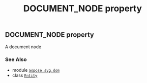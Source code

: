 ﻿---
title: DOCUMENT_NODE property
second_title: Aspose.SVG for Python via .NET API References
description: 
type: docs
weight: 230
url: /python-net/aspose.svg.dom/entity/document_node/
is_root: false
---

## DOCUMENT_NODE property


A document node

### See Also
* module [`aspose.svg.dom`](../../)
* class [`Entity`](/svg/python-net/aspose.svg.dom/entity)

